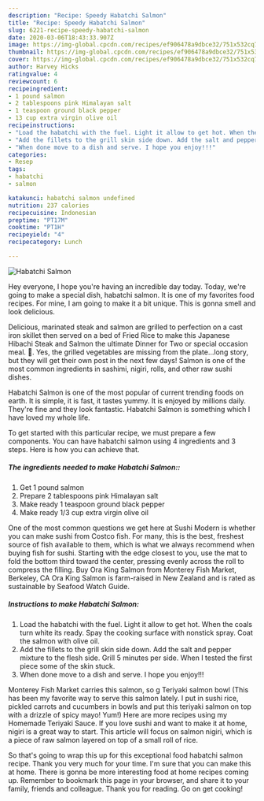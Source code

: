 ```yaml
---
description: "Recipe: Speedy Habatchi Salmon"
title: "Recipe: Speedy Habatchi Salmon"
slug: 6221-recipe-speedy-habatchi-salmon
date: 2020-03-06T18:43:33.907Z
image: https://img-global.cpcdn.com/recipes/ef906478a9dbce32/751x532cq70/habatchi-salmon-recipe-main-photo.jpg
thumbnail: https://img-global.cpcdn.com/recipes/ef906478a9dbce32/751x532cq70/habatchi-salmon-recipe-main-photo.jpg
cover: https://img-global.cpcdn.com/recipes/ef906478a9dbce32/751x532cq70/habatchi-salmon-recipe-main-photo.jpg
author: Harvey Hicks
ratingvalue: 4
reviewcount: 6
recipeingredient:
- 1 pound salmon
- 2 tablespoons pink Himalayan salt
- 1 teaspoon ground black pepper
- 13 cup extra virgin olive oil
recipeinstructions:
- "Load the habatchi with the fuel. Light it allow to get hot. When the coals turn white its ready. Spay the cooking surface with nonstick spray. Coat the salmon with olive oil."
- "Add the fillets to the grill skin side down. Add the salt and pepper mixture to the flesh side. Grill 5 minutes per side. When I tested the first piece some of the skin stuck."
- "When done move to a dish and serve. I hope you enjoy!!!"
categories:
- Resep
tags:
- habatchi
- salmon

katakunci: habatchi salmon undefined
nutrition: 237 calories
recipecuisine: Indonesian
preptime: "PT17M"
cooktime: "PT1H"
recipeyield: "4"
recipecategory: Lunch

---
```



![Habatchi Salmon](https://img-global.cpcdn.com/recipes/ef906478a9dbce32/751x532cq70/habatchi-salmon-recipe-main-photo.jpg)

Hey everyone, I hope you're having an incredible day today. Today, we're going to make a special dish, habatchi salmon. It is one of my favorites food recipes. For mine, I am going to make it a bit unique. This is gonna smell and look delicious.

Delicious, marinated steak and salmon are grilled to perfection on a cast iron skillet then served on a bed of Fried Rice to make this Japanese Hibachi Steak and Salmon the ultimate Dinner for Two or special occasion meal. 🙂. Yes, the grilled vegetables are missing from the plate…long story, but they will get their own post in the next few days! Salmon is one of the most common ingredients in sashimi, nigiri, rolls, and other raw sushi dishes.

Habatchi Salmon is one of the most popular of current trending foods on earth. It is simple, it is fast, it tastes yummy. It is enjoyed by millions daily. They're fine and they look fantastic. Habatchi Salmon is something which I have loved my whole life.


To get started with this particular recipe, we must prepare a few components. You can have habatchi salmon using 4 ingredients and 3 steps. Here is how you can achieve that.

##### The ingredients needed to make Habatchi Salmon::

1. Get 1 pound salmon
1. Prepare 2 tablespoons pink Himalayan salt
1. Make ready 1 teaspoon ground black pepper
1. Make ready 1/3 cup extra virgin olive oil


One of the most common questions we get here at Sushi Modern is whether you can make sushi from Costco fish. For many, this is the best, freshest source of fish available to them, which is what we always recommend when buying fish for sushi. Starting with the edge closest to you, use the mat to fold the bottom third toward the center, pressing evenly across the roll to compress the filling. Buy Ora King Salmon from Monterey Fish Market, Berkeley, CA Ora King Salmon is farm-raised in New Zealand and is rated as sustainable by Seafood Watch Guide. 

##### Instructions to make Habatchi Salmon:

1. Load the habatchi with the fuel. Light it allow to get hot. When the coals turn white its ready. Spay the cooking surface with nonstick spray. Coat the salmon with olive oil.
1. Add the fillets to the grill skin side down. Add the salt and pepper mixture to the flesh side. Grill 5 minutes per side. When I tested the first piece some of the skin stuck.
1. When done move to a dish and serve. I hope you enjoy!!!


Monterey Fish Market carries this salmon, so g Teriyaki salmon bowl (This has been my favorite way to serve this salmon lately. I put in sushi rice, pickled carrots and cucumbers in bowls and put this teriyaki salmon on top with a drizzle of spicy mayo! Yum!) Here are more recipes using my Homemade Teriyaki Sauce. If you love sushi and want to make it at home, nigiri is a great way to start. This article will focus on salmon nigiri, which is a piece of raw salmon layered on top of a small roll of rice. 

So that's going to wrap this up for this exceptional food habatchi salmon recipe. Thank you very much for your time. I'm sure that you can make this at home. There is gonna be more interesting food at home recipes coming up. Remember to bookmark this page in your browser, and share it to your family, friends and colleague. Thank you for reading. Go on get cooking!
